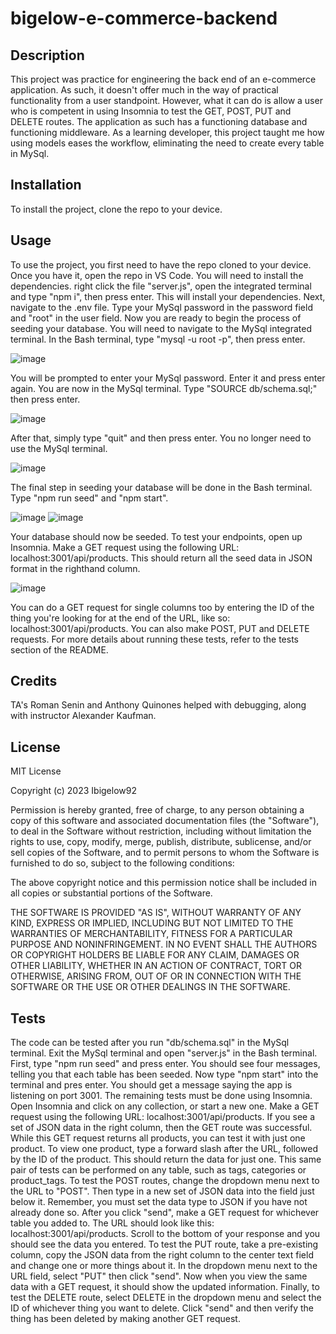 # bigelow-e-commerce-backend

## Description

This project was practice for engineering the back end of an e-commerce application. As such, it doesn't offer much in the way of practical functionality from a user standpoint. However, what it can do is allow a user who is competent in using Insomnia to test the GET, POST, PUT and DELETE routes. The application as such has a functioning database and functioning middleware. As a learning developer, this project taught me how using models eases the workflow, eliminating the need to create every table in MySql.  

## Installation

To install the project, clone the repo to your device. 

## Usage

To use the project, you first need to have the repo cloned to your device. Once you have it, open the repo in VS Code. You will need to install the dependencies. right click the file "server.js", open the integrated terminal and type "npm i", then press enter. This will install your dependencies. Next, navigate to the .env file. Type your MySql password in the password field and "root" in the user field. Now you are ready to begin the process of seeding your database. You will need to navigate to the MySql integrated terminal. In the Bash terminal, type "mysql -u root -p", then press enter. 

![image](https://user-images.githubusercontent.com/115512219/227386908-280f83af-1a67-4fe9-b733-90f3782e2bb6.png)

You will be prompted to enter your MySql password. Enter it and press enter again. You are now in the MySql terminal. Type "SOURCE db/schema.sql;" then press enter.

![image](https://user-images.githubusercontent.com/115512219/227387021-e183d8bb-bdf4-4602-baaf-897dc93d8a85.png)

After that, simply type "quit" and then press enter. You no longer need to use the MySql terminal. 

![image](https://user-images.githubusercontent.com/115512219/227387229-d6674707-e34d-4ab8-abde-2d1fd4f23e83.png)

The final step in seeding your database will be done in the Bash terminal. Type "npm run seed" and "npm start". 

![image](https://user-images.githubusercontent.com/115512219/227387290-2505565c-9693-42a0-ae7b-20b5e177894b.png)
![image](https://user-images.githubusercontent.com/115512219/227387365-e1768b47-2602-4d2b-8814-37d16343420c.png)

Your database should now be seeded. To test your endpoints, open up Insomnia. Make a GET request using the following URL: localhost:3001/api/products. This should return all the seed data in JSON format in the righthand column. 

![image](https://user-images.githubusercontent.com/115512219/227387464-ac7c7fac-25c5-4b21-9c01-d79cf15f3da5.png)

You can do a GET request for single columns too by entering the ID of the thing you're looking for at the end of the URL, like so: localhost:3001/api/products. You can also make POST, PUT and DELETE requests. For more details about running these tests, refer to the tests section of the README. 

## Credits

TA's Roman Senin and Anthony Quinones helped with debugging, along with instructor Alexander Kaufman. 

## License

MIT License

Copyright (c) 2023 Ibigelow92

Permission is hereby granted, free of charge, to any person obtaining a copy
of this software and associated documentation files (the "Software"), to deal
in the Software without restriction, including without limitation the rights
to use, copy, modify, merge, publish, distribute, sublicense, and/or sell
copies of the Software, and to permit persons to whom the Software is
furnished to do so, subject to the following conditions:

The above copyright notice and this permission notice shall be included in all
copies or substantial portions of the Software.

THE SOFTWARE IS PROVIDED "AS IS", WITHOUT WARRANTY OF ANY KIND, EXPRESS OR
IMPLIED, INCLUDING BUT NOT LIMITED TO THE WARRANTIES OF MERCHANTABILITY,
FITNESS FOR A PARTICULAR PURPOSE AND NONINFRINGEMENT. IN NO EVENT SHALL THE
AUTHORS OR COPYRIGHT HOLDERS BE LIABLE FOR ANY CLAIM, DAMAGES OR OTHER
LIABILITY, WHETHER IN AN ACTION OF CONTRACT, TORT OR OTHERWISE, ARISING FROM,
OUT OF OR IN CONNECTION WITH THE SOFTWARE OR THE USE OR OTHER DEALINGS IN THE
SOFTWARE.

## Tests

The code can be tested after you run "db/schema.sql" in the MySql terminal. Exit the MySql terminal and open "server.js" in the Bash terminal. First, type "npm run seed" and press enter. You should see four messages, telling you that each table has been seeded. Now type "npm start" into the terminal and pres enter. You should get a message saying the app is listening on port 3001. The remaining tests must be done using Insomnia. Open Insomnia and click on any collection, or start a new one. Make a GET request using the following URL: localhost:3001/api/products. If you see a set of JSON data in the right column, then the GET route was successful. While this GET request returns all products, you can test it with just one product. To view one product, type a forward slash after the URL, followed by the ID of the product. This should return the data for just one. This same pair of tests can be performed on any table, such as tags, categories or product_tags. To test the POST routes, change the dropdown menu next to the URL to "POST". Then type in a new set of JSON data into the field just below it. Remember, you must set the data type to JSON if you have not already done so. After you click "send", make a GET request for whichever table you added to. The URL should look like this: localhost:3001/api/products. Scroll to the bottom of your response and you should see the data you entered. To test the PUT route, take a pre-existing column, copy the JSON data from the right column to the center text field and change one or more things about it. In the dropdown menu next to the URL field, select "PUT" then click "send". Now when you view the same data with a GET request, it should show the updated information. Finally, to test the DELETE route, select DELETE in the dropdown menu and select the ID of whichever thing you want to delete. Click "send" and then verify the thing has been deleted by making another GET request. 
